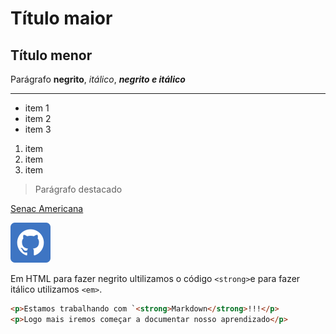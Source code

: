 <!-- Bora começar -->
<!-- Markdown -->
# Título maior
## Título menor

Parágrafo **negrito**, *itálico*, ***negrito e itálico***

---
- item 1
- item 2
- item 3

1. item
2. item
3. item

>Parágrafo destacado

[Senac Americana](https://sp.senac.br/americana)

![Ícone dev](icone.png)

Em HTML para fazer negrito ultilizamos o código `<strong>`e para fazer itálico utilizamos `<em>`.

```html
<p>Estamos trabalhando com `<strong>Markdown</strong>!!!</p>
<p>Logo mais iremos começar a documentar nosso aprendizado</p>
```



